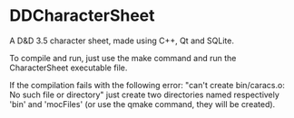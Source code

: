 DDCharacterSheet
================

A D&amp;D 3.5 character sheet, made using C++, Qt and SQLite.

To compile and run, just use the make command and run the CharacterSheet executable file.

If the compilation fails with the following error:
	"can't create bin/caracs.o: No such file or directory"
	just create two directories named respectively 'bin' and 'mocFiles' (or use the qmake command, they will be created).
